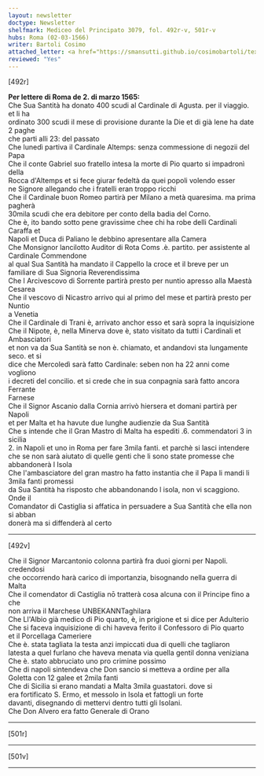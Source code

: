 ```yaml
---
layout: newsletter
doctype: Newsletter
shelfmark: Mediceo del Principato 3079, fol. 492r-v, 501r-v
hubs: Roma (02-03-1566)
writer: Bartoli Cosimo
attached_letter: <a href="https://smansutti.github.io/cosimobartoli/texts/2978_016/">2978_016</a>
reviewed: "Yes"
---
```


[492r]  
  
  
<strong>Per lettere di Roma de 2. di marzo 1565:</strong>  
Che Sua Santità ha donato 400 scudi al Cardinale di Agusta. per il viaggio. et li ha  
ordinato 300 scudi il mese di provisione durante la Die et di già lene ha date 2 paghe  
che parti alli 23: del passato  
Che lunedì partiva il Cardinale Altemps: senza commessione di negozii del Papa  
Che il conte Gabriel suo fratello intesa la morte di Pio quarto si impadronì della  
Rocca d'Altemps et si fece giurar fedeltà da quei popoli volendo esser  
ne Signore allegando che i fratelli eran troppo ricchi  
Che il Cardinale buon Romeo partirà per Milano a metà quaresima. ma prima pagherà  
30mila scudi che era debitore per conto della badia del Corno.  
Che è, ito bando sotto pene gravissime chee chi ha robe delli Cardinali Caraffa et  
Napoli et Duca di Paliano  le debbino apresentare alla Camera  
Che Monsignor lancilotto Auditor di Rota Coms .è. partito. per assistente al Cardinale Commendone  
al qual Sua Santità ha mandato il Cappello la croce et il breve per un familiare di Sua Signoria Reverendissima  
Che l Arcivescovo di Sorrente partirà presto per nuntio apresso alla Maestà Cesarea  
Che il vescovo di Nicastro arrivo qui al primo del mese et partirà presto per Nuntio  
a Venetia  
Che il Cardinale di Trani è, arrivato anchor esso et sarà sopra la inquisizione  
Che il Nipote, è, nella Minerva dove è, stato visitato da tutti i Cardinali et Ambasciatori  
et non va da Sua Santità se non è. chiamato, et andandovi sta lungamente seco. et si  
dice che Mercoledì sarà fatto Cardinale: seben non ha 22 anni come vogliono  
i decreti del concilio. et si crede che in sua conpagnia sarà fatto ancora Ferrante  
Farnese  
Che il Signor Ascanio dalla Cornia arrivò hiersera et domani partirà per Napoli  
et per Malta et ha havute due lunghe audienzie da Sua Santità  
Che s intende che il Gran Mastro di Malta ha espediti .6. commendatori 3 in sicilia  
2. in Napoli et uno in Roma per fare 3mila fanti. et parchè si lasci intendere  
che se non sarà aiutato di quelle genti che li sono state promesse che abbandonerà l Isola  
Che l'ambasciatore del gran mastro ha fatto instantia che il Papa li mandi li 3mila fanti promessi  
da Sua Santità ha risposto che abbandonando l isola, non vi scaggiono. Onde il  
Comandator di Castiglia si affatica in persuadere a Sua Santità che ella non si abban  
donerà ma si diffenderà al certo  
  
---  

[492v]  
  
  
Che il Signor Marcantonio colonna partirà fra duoi giorni per Napoli. credendosi  
che occorrendo harà carico di importanzia, bisognando nella guerra di Malta  
Che il comendator di Castiglia nō tratterà cosa alcuna con il Principe fino a che  
non arriva il Marchese UNBEKANNTaghilara  
Che Ll'Albio già medico di Pio quarto, è, in prigione et si dice per Adulterio  
Che si faceva inquisizione di chi haveva ferito il Confessoro di Pio quarto  
et il Porcellaga Cameriere  
Che è. stata tagliata la testa anzi impiccati dua di quelli che tagliaron  
latesta a quel furlano che haveva menata via  quella gentil donna veniziana  
Che è. stato abbruciato uno pro crimine possimo  
Che di napoli sintendeva che Don sancio si metteva a ordine per alla  
Goletta con 12 galee et 2mila fanti  
Che di Sicilia si erano mandati a Malta 3mila guastatori. dove si  
era fortificato S. Ermo, et messolo in Isola et fattogli un forte  
davanti, disegnando di mettervi dentro tutti gli Isolani.  
Che Don Alvero era fatto Generale di Orano  
  
---  

[501r]  
  
  
  
---  

[501v]  
  
  
  
---  

